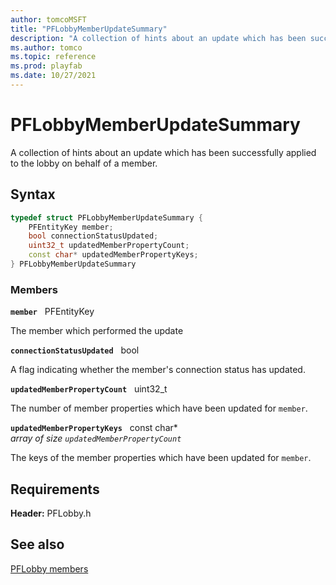 ```yaml
---
author: tomcoMSFT
title: "PFLobbyMemberUpdateSummary"
description: "A collection of hints about an update which has been successfully applied to the lobby on behalf of a member."
ms.author: tomco
ms.topic: reference
ms.prod: playfab
ms.date: 10/27/2021
---
```


# PFLobbyMemberUpdateSummary  

A collection of hints about an update which has been successfully applied to the lobby on behalf of a member.  

## Syntax  
  
```cpp
typedef struct PFLobbyMemberUpdateSummary {  
    PFEntityKey member;  
    bool connectionStatusUpdated;  
    uint32_t updatedMemberPropertyCount;  
    const char* updatedMemberPropertyKeys;  
} PFLobbyMemberUpdateSummary  
```
  
### Members  
  
**`member`** &nbsp; PFEntityKey  
  
The member which performed the update
  
**`connectionStatusUpdated`** &nbsp; bool  
  
A flag indicating whether the member's connection status has updated.
  
**`updatedMemberPropertyCount`** &nbsp; uint32_t  
  
The number of member properties which have been updated for ```member```.
  
**`updatedMemberPropertyKeys`** &nbsp; const char*  
*array of size `updatedMemberPropertyCount`*  
  
The keys of the member properties which have been updated for ```member```.
  
  
## Requirements  
  
**Header:** PFLobby.h
  
## See also  
[PFLobby members](../pflobby_members.md)  

  
  
